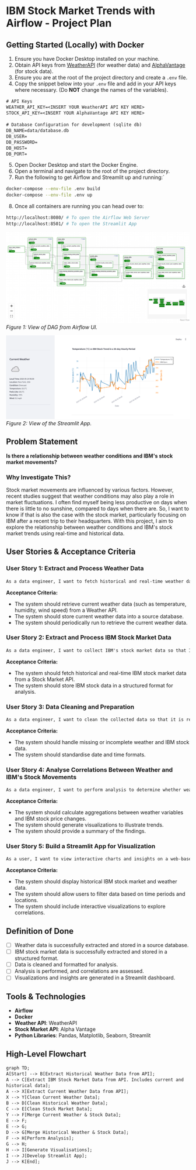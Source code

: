 # IBM Stock Market Trends with Airflow - Project Plan

## Getting Started (Locally) with Docker

1. Ensure you have Docker Desktop installed on your machine.
2. Obtain API keys from [WeatherAPI](https://www.weatherapi.com/) (for weather data) and [AlphaVantage](https://www.alphavantage.co/) (for stock data).
3. Ensure you are at the root of the project directory and create a `.env` file.
4. Copy the snippet below into your `.env` file and add in your API keys where necessary. (Do **NOT** change the names of the variables).

```env
# API Keys
WEATHER_API_KEY=<INSERT YOUR WeatherAPI API KEY HERE>
STOCK_API_KEY=<INSERT YOUR AlphaVantage API KEY HERE>

# Database Configuration for development (sqlite db)
DB_NAME=data/database.db
DB_USER=
DB_PASSWORD=
DB_HOST=
DB_PORT=
```

5. Open Docker Desktop and start the Docker Engine.
6. Open a terminal and navigate to the root of the project directory.
7. Run the following to get Airflow and Streamlit up and running:`

```bash
docker-compose --env-file .env build
docker-compose --env-file .env up
```

8. Once all containers are running you can head over to:

```bash
http://localhost:8080/ # To open the Airflow Web Server
http://localhost:8501/ # To open the Streamlit App
```

![View of the DAG from the Airflow UI](assets/airflow_etl_dag.png)
_Figure 1: View of DAG from Airflow UI._

![View of the Streamlit App](assets/streamlit_app.png)
_Figure 2: View of the Streamlit App._

## Problem Statement

**Is there a relationship between weather conditions and IBM's stock market movements?**

### Why Investigate This?

Stock market movements are influenced by various factors. However, recent studies suggest that weather conditions may also play a role in market fluctuations. I often find myself being less productive on days when there is little to no sunshine, compared to days when there are. So, I want to know if that is also the case with the stock market, particularly focusing on IBM after a recent trip to their headquarters. With this project, I aim to explore the relationship between weather conditions and IBM's stock market trends using real-time and historical data.

## User Stories & Acceptance Criteria

### **User Story 1: Extract and Process Weather Data**

```txt
As a data engineer, I want to fetch historical and real-time weather data so that I can analyse its potential impact on IBM's stock market trends.
```

**Acceptance Criteria:**

- The system should retrieve current weather data (such as temperature, humidity, wind speed) from a Weather API.
- The system should store current weather data into a source database.
- The system should periodically run to retrieve the current weather data.

### **User Story 2: Extract and Process IBM Stock Market Data**

```txt
As a data engineer, I want to collect IBM's stock market data so that I can compare it with weather data.
```

**Acceptance Criteria:**

- The system should fetch historical and real-time IBM stock market data from a Stock Market API.
- The system should store IBM stock data in a structured format for analysis.

### **User Story 3: Data Cleaning and Preparation**

```txt
As a data engineer, I want to clean the collected data so that it is ready for analysis.
```

**Acceptance Criteria:**

- The system should handle missing or incomplete weather and IBM stock data.
- The system should standardise date and time formats.

### **User Story 4: Analyse Correlations Between Weather and IBM's Stock Movements**

```txt
As a data engineer, I want to perform analysis to determine whether weather conditions correlate with IBM's stock market movements.
```

**Acceptance Criteria:**

- The system should calculate aggregations between weather variables and IBM stock price changes.
- The system should generate visualizations to illustrate trends.
- The system should provide a summary of the findings.

### **User Story 5: Build a Streamlit App for Visualization**

```txt
As a user, I want to view interactive charts and insights on a web-based dashboard so that I can explore trends in an intuitive way.
```

**Acceptance Criteria:**

- The system should display historical IBM stock market and weather data.
- The system should allow users to filter data based on time periods and locations.
- The system should include interactive visualizations to explore correlations.

## Definition of Done

- [ ] Weather data is successfully extracted and stored in a source database.
- [ ] IBM stock market data is successfully extracted and stored in a structured format.
- [ ] Data is cleaned and formatted for analysis.
- [ ] Analysis is performed, and correlations are assessed.
- [ ] Visualizations and insights are generated in a Streamlit dashboard.

## Tools & Technologies

- **Airflow**
- **Docker**
- **Weather API**: WeatherAPI
- **Stock Market API**: Alpha Vantage
- **Python Libraries**: Pandas, Matplotlib, Seaborn, Streamlit

## High-Level Flowchart

```mermaid
graph TD;
A[Start] --> B[Extract Historical Weather Data from API];
A --> C[Extract IBM Stock Market Data from API. Includes current and historical data];
A --> X[Extract Current Weather Data from API];
X --> Y[Clean Current Weather Data];
B --> D[Clean Historical Weather Data];
C --> E[Clean Stock Market Data];
Y --> F[Merge Current Weather & Stock Data];
E --> F;
E --> G;
D --> G[Merge Historical Weather & Stock Data];
F --> H[Perform Analysis];
G --> H;
H --> I[Generate Visualisations];
I --> J[Develop Streamlit App];
J --> K[End];
```

